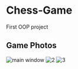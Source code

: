 # Chess-Game
First OOP project

## Game Photos
![main window](https://user-images.githubusercontent.com/101371937/190940179-0f3aeaff-51c0-4ba6-879d-69efa0e3619e.png)
![2](https://user-images.githubusercontent.com/101371937/190940180-55abfea8-8d42-4081-be0c-8e12380f4842.png)
![3](https://user-images.githubusercontent.com/101371937/190940188-28f9ca3d-a693-479c-9a1f-2a85b3c682d3.png)
